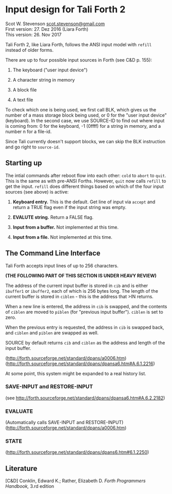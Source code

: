 # Input design for Tali Forth 2
Scot W. Stevenson <scot.stevenson@gmail.com>  
First version: 27. Dez 2016 (Liara Forth)  
This version: 26. Nov 2017  

Tali Forth 2, like Liara Forth, follows the ANSI input model with
`refill` instead of older forms. 

There are up to four possible input sources in Forth (see C&D p. 155):

1. The keyboard ("user input device")

2. A character string in memory

3. A block file

4. A text file

To check which one is being used, we first call BLK, which gives us the number
of a mass storage block being used, or 0 for the "user input device" (keyboard).
In the second case, we use SOURCE-ID to find out where input is coming from: 0
for the keyboard, -1 (0ffff) for a string in memory, and a number n for a
file-id.

Since Tali currently doesn't support blocks, we can skip the BLK instruction and
go right to `source-id`. 


## Starting up

The intial commands after reboot flow into each other: `cold` to `abort` to
`quit`. This is the same as with pre-ANSI Forths. However, `quit` now calls
`refill` to get the input. `refill` does different things based on which of the
four input sources (see above) is active: 

1. **Keyboard entry.** This is the default. Get line of input via `accept` and
   return a TRUE flag even if the input string was empty.

2. **EVALUTE string.** Return a FALSE flag.

3. **Input from a buffer.** Not implemented at this time.

4. **Input from a file.** Not implemented at this time.


## The Command Line Interface

Tali Forth accepts input lines of up to 256 characters.

**(THE FOLLOWING PART OF THIS SECTION IS UNDER HEAVY REVIEW)**

The address of the current input buffer is stored in `cib` and is either 
`ibuffer1` or `ibuffer2`, each of which is 256 bytes long. The length of the
current buffer is stored in `ciblen` - this is the address that >IN returns. 

When a new line is entered, the address in `cib` is swapped, and the contents of
`ciblen` are moved to `piblen` (for "previous input buffer"). `ciblen` is set to
zero. 

When the previous entry is requested, the address in `cib` is swapped back, and 
`ciblen` and `piblen` are swapped as well.

SOURCE by default returns `cib` and `ciblen` as the address and length of the
input buffer. 

(http://forth.sourceforge.net/standard/dpans/a0006.htm)
(http://forth.sourceforge.net/standard/dpans/dpansa6.htm#A.6.1.2216)

At some point, this system might be expanded to a real history list.


### SAVE-INPUT and RESTORE-INPUT

(see http://forth.sourceforge.net/standard/dpans/dpansa6.htm#A.6.2.2182)



### EVALUATE

(Automatically calls SAVE-INPUT and RESTORE-INPUT)
(http://forth.sourceforge.net/standard/dpans/a0006.htm)


### STATE 

(http://forth.sourceforge.net/standard/dpans/dpans6.htm#6.1.2250)

## Literature

[C&D] Conklin, Edward K.; Rather, Elizabeth D. *Forth Programmers Handbook,*
3.rd edition

